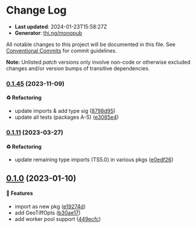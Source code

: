 # Change Log

- **Last updated**: 2024-01-23T15:58:27Z
- **Generator**: [thi.ng/monopub](https://thi.ng/monopub)

All notable changes to this project will be documented in this file.
See [Conventional Commits](https://conventionalcommits.org/) for commit guidelines.

**Note:** Unlisted _patch_ versions only involve non-code or otherwise excluded changes
and/or version bumps of transitive dependencies.

### [0.1.45](https://github.com/thi-ng/umbrella/tree/@thi.ng/pixel-io-geotiff@0.1.45) (2023-11-09)

#### ♻️ Refactoring

- update imports & add type sig ([8798d95](https://github.com/thi-ng/umbrella/commit/8798d95))
- update all tests (packages A-S) ([e3085e4](https://github.com/thi-ng/umbrella/commit/e3085e4))

### [0.1.11](https://github.com/thi-ng/umbrella/tree/@thi.ng/pixel-io-geotiff@0.1.11) (2023-03-27)

#### ♻️ Refactoring

- update remaining type imports (TS5.0) in various pkgs ([e0edf26](https://github.com/thi-ng/umbrella/commit/e0edf26))

## [0.1.0](https://github.com/thi-ng/umbrella/tree/@thi.ng/pixel-io-geotiff@0.1.0) (2023-01-10)

#### 🚀 Features

- import as new pkg ([e19274d](https://github.com/thi-ng/umbrella/commit/e19274d))
- add GeoTiffOpts ([b30ae17](https://github.com/thi-ng/umbrella/commit/b30ae17))
- add worker pool support ([449ecfc](https://github.com/thi-ng/umbrella/commit/449ecfc))
